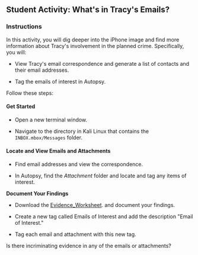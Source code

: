 ## Student Activity: What's in Tracy's Emails?

### Instructions 

In this activity, you will dig deeper into the iPhone image and find more information about Tracy's involvement in the planned crime. Specifically, you will:

* View Tracy's email correspondence and generate a list of contacts and their email addresses.

* Tag the emails of interest in Autopsy.

Follow these steps: 
 
#### Get Started

* Open a new terminal window.

* Navigate to the directory in Kali Linux that contains the `INBOX.mbox/Messages` folder.

#### Locate and View Emails and Attachments 

* Find email addresses and view the correspondence.

* In Autopsy, find the _Attachment_ folder and locate and tag any items of interest.

**Document Your Findings**

* Download the [Evidence_Worksheet](Evidence_Worksheet.docx).
and document your findings.

* Create a new tag called Emails of Interest and add the description "Email of Interest." 

* Tag each email and attachment with this new tag.

Is there incriminating evidence in any of the emails or attachments?
